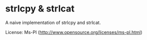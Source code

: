 strlcpy & strlcat
=======

A naive implementation of strlcpy and strlcat.

License: Ms-Pl (http://www.opensource.org/licenses/ms-pl.html)
